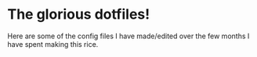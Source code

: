# The glorious dotfiles!
Here are some of the config files I have made/edited over the few months I have spent making this rice.
